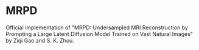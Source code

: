 # MRPD
Official implementation of "MRPD: Undersampled MRI Reconstruction by Prompting a Large Latent Diffusion Model Trained on Vast Natural Images" by Ziqi Gao and S. K. Zhou. 
